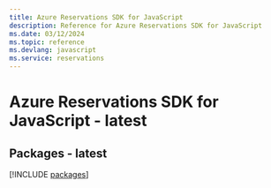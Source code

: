 ```yaml
---
title: Azure Reservations SDK for JavaScript
description: Reference for Azure Reservations SDK for JavaScript
ms.date: 03/12/2024
ms.topic: reference
ms.devlang: javascript
ms.service: reservations
---
```

# Azure Reservations SDK for JavaScript - latest
## Packages - latest
[!INCLUDE [packages](reservations-index.md)]